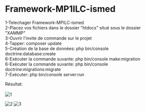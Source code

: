 # Framework-MP1ILC-ismed

1-Telechager Framework-MPILC-ismed<br>
2-Placez vos fichiers dans le dossier "htdocs" situé sous le dossier "XAMMP"<br>
3-Ouvrir l'invite de commande sur le projet<br>
4-Tapper: composer update<br>
5-Création de la base de données: php bin/console doctrine:database:create<br>
6-Exécuter la commande suvante: php bin/console make:migration<br>
6-Exécuter la commande suvante: php bin/console doctrine:migrations:migrate<br>
7-Exécuter: php bin/console server:run<br>


Résultat:<br><br>
![1](https://user-images.githubusercontent.com/51141977/117574379-14504d00-b0dd-11eb-8d8a-38f2ab7ae00c.png)

![2](https://user-images.githubusercontent.com/51141977/117574607-43b38980-b0de-11eb-838e-1d4a3e216242.png)
![3](https://user-images.githubusercontent.com/51141977/117574614-4d3cf180-b0de-11eb-878d-6fe4b2e9c6b3.png)



